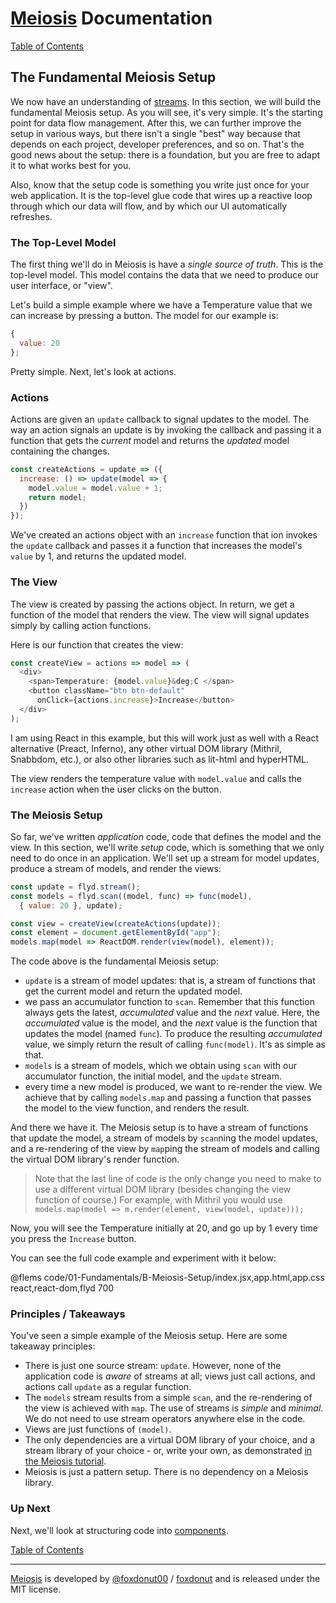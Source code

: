 # [Meiosis](https://meiosis.js.org) Documentation

[Table of Contents](toc.html)

## The Fundamental Meiosis Setup

We now have an understanding of [streams](01-Fundamentals-A-Quick-Intro-to-Streams.html).
In this section, we will build the fundamental Meiosis setup. As you will see, it's very simple. It's the starting
point for data flow management. After this, we can further improve the setup in various ways, but there isn't a
single "best" way because that depends on each project, developer preferences, and so on. That's the good news about
the setup: there is a foundation, but you are free to adapt it to what works best for you.

Also, know that the setup code is something you write just once for your web application. It is the top-level glue
code that wires up a reactive loop through which our data will flow, and by which our UI automatically refreshes.

### The Top-Level Model

The first thing we'll do in Meiosis is have a _single source of truth_. This is the top-level model. This model
contains the data that we need to produce our user interface, or "view".

Let's build a simple example where we have a Temperature value that we can increase by pressing a button. The model for
our example is:

```javascript
{
  value: 20
};
```

Pretty simple. Next, let's look at actions.

### Actions

Actions are given an `update` callback to signal updates to the model. The way an action signals an
update is by invoking the callback and passing it a function that gets the _current_ model and
returns the _updated_ model containing the changes.

```javascript
const createActions = update => ({
  increase: () => update(model => {
    model.value = model.value + 1;
    return model;
  })
});
```

We've created an actions object with an `increase` function that ion invokes the `update` callback and
passes it a function that increases the model's `value` by 1, and returns the updated model.

### The View

The view is created by passing the actions object. In return, we get a function of the model that
renders the view. The view will signal updates simply by calling action functions.

Here is our function that creates the view:

```javascript
const createView = actions => model => (
  <div>
    <span>Temperature: {model.value}&deg;C </span>
    <button className="btn btn-default"
      onClick={actions.increase}>Increase</button>
  </div>
);
```

I am using React in this example, but this will work just as well with a React alternative (Preact, Inferno), any
other virtual DOM library (Mithril, Snabbdom, etc.), or also other libraries such as lit-html and hyperHTML.

The view renders the temperature value with `model.value` and calls the
`increase` action when the user clicks on the button.

### The Meiosis Setup

So far, we've written _application_ code, code that defines the model and the view. In this section, we'll write _setup_
code, which is something that we only need to do once in an application. We'll set up a stream for model updates,
produce a stream of models, and render the views:

```javascript
const update = flyd.stream();
const models = flyd.scan((model, func) => func(model),
  { value: 20 }, update);

const view = createView(createActions(update));
const element = document.getElementById("app");
models.map(model => ReactDOM.render(view(model), element));
```

The code above is the fundamental Meiosis setup:

- `update` is a stream of model updates: that is, a stream of functions that get the current model and return the
updated model.
- we pass an accumulator function to `scan`. Remember that this function always gets the latest, _accumulated_
value and the _next_ value. Here, the _accumulated_ value is the model, and the _next_ value is the function that
updates the model (named `func`). To produce the resulting _accumulated_ value, we simply return the result of
calling `func(model)`. It's as simple as that.
- `models` is a stream of models, which we obtain using `scan` with our accumulator function, the initial model,
and the `update` stream.
- every time a new model is produced, we want to re-render the view. We achieve that by calling `models.map` and
passing a function that passes the model to the view function, and renders the result.

And there we have it. The Meiosis setup is to have a stream of functions that update the model, a stream of models
by `scan`ning the model updates, and a re-rendering of the view by `map`ping the stream of models and calling the
virtual DOM library's render function.

> Note that the last line of code is the only change you need to make to use a different virtual DOM library (besides
    changing the view function of course.) For example, with Mithril you would use `models.map(model => m.render(element, view(model, update)));`

Now, you will see the Temperature initially at 20, and go up by 1 every time you press the `Increase` button.

You can see the full code example and experiment with it below:

@flems code/01-Fundamentals/B-Meiosis-Setup/index.jsx,app.html,app.css react,react-dom,flyd 700

### Principles / Takeaways

You've seen a simple example of the Meiosis setup. Here are some takeaway principles:

- There is just one source stream: `update`. However, none of the application code is _aware_ of streams at all;
views just call actions, and actions call `update` as a regular function.
- The `models` stream results from a simple `scan`, and the re-rendering of the view is achieved with `map`. The use
of streams is _simple_ and _minimal_. We do not need to use stream operators anywhere else in the code.
- Views are just functions of `(model)`.
- The only dependencies are a virtual DOM library of your choice, and a stream library of your choice - or, write
your own, as demonstrated [in the Meiosis tutorial](https://meiosis.js.org/tutorial/05-stream-mithril.html).
- Meiosis is just a pattern setup. There is no dependency on a Meiosis library.

### Up Next

Next, we'll look at structuring code into [components](01-Fundamentals-C-Components.html).

[Table of Contents](toc.html)

-----

[Meiosis](https://meiosis.js.org) is developed by [@foxdonut00](http://twitter.com/foxdonut00) / [foxdonut](https://github.com/foxdonut) and is released under the MIT license.
